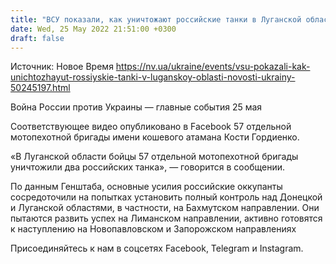 ```yaml
---
title: "ВСУ показали, как уничтожают российские танки в Луганской области — видео"
date: Wed, 25 May 2022 21:51:00 +0300
draft: false
---
```

Источник: Новое Время https://nv.ua/ukraine/events/vsu-pokazali-kak-unichtozhayut-rossiyskie-tanki-v-luganskoy-oblasti-novosti-ukrainy-50245197.html


Война России против Украины — главные события 25 мая

Соответствующее видео опубликовано в Facebook 57 отдельной мотопехотной бригады имени кошевого атамана Кости Гордиенко.

«В Луганской области бойцы 57 отдельной мотопехотной бригады уничтожили два российских танка», — говорится в сообщении.

 По данным Генштаба, основные усилия российские оккупанты сосредоточили на попытках установить полный контроль над Донецкой и Луганской областями, в частности, на Бахмутском направлении. Они пытаются развить успех на Лиманском направлении, активно готовятся к наступлению на Новопавловском и Запорожском направлениях

Присоединяйтесь к нам в соцсетях Facebook, Telegram и Instagram.
